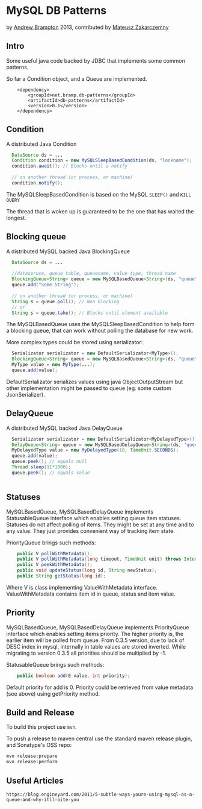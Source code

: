 MySQL DB Patterns
=================
by [Andrew Brampton](http://bramp.net) 2013, contributed by [Mateusz Zakarczemny](https://github.com/Matzz)

Intro
-----

Some useful java code backed by JDBC that implements some common patterns.

So far a Condition object, and a Queue are implemented.

```maven
	<dependency>
		<groupId>net.bramp.db-patterns</groupId>
		<artifactId>db-patterns</artifactId>
		<version>0.1</version>
	</dependency>
```

Condition
---------

A distributed Java Condition

```java
  DataSource ds = ...
  Condition condition = new MySQLSleepBasedCondition(ds, "lockname");
  condition.await(); // Blocks until a notify
  
  // on another thread (or process, or machine)
  condition.notify();
```

The MySQLSleepBasedCondition is based on the MySQL ``SLEEP()`` and ``KILL QUERY``

The thread that is woken up is guaranteed to be the one that has waited the longest.


Blocking queue
-----

A distributed MySQL backed Java BlockingQueue

```java
  DataSource ds = ...
  
  //datasoruce, queue table, queuename, value type, thread name
  BlockingQueue<String> queue = new MySQLBasedQueue<String>(ds, "queue", "queue name", String.class, "Worker1");
  queue.add("Some String");
  
  // on another thread (or process, or machine)
  String s = queue.poll(); // Non blocking
  // or
  String s = queue.take(); // Blocks until element available
```

The MySQLBasedQueue uses the MySQLSleepBasedCondition to help form a blocking
queue, that can work without polling the database for new work.

More complex types could be stored using serializator:
```java
  Serializator serializator = new DefaultSerializator<MyType>();
  BlockingQueue<String> queue = new MySQLBasedQueue<String>(ds, "queue", "queue name", serializator, "Worker1");
  MyType value = new MyType(...);
  queue.add(value);
```
DefaultSerializator serializes values using java ObjectOutputStream but other implementation might be passed to queue (eg. some custom JsonSerializer).

DelayQueue
-----------------
A distributed MySQL backed Java DelayQueue

```java
  Serializator serializator = new DefaultSerializator<MyDelayedType>(); // MyType must extends Delayed interface
  DelayQueue<String> queue = new MySQLBasedDelayQueue<String>(ds, "queue", "queue name", serializator, "Worker1");
  MyDelayedType value = new MyDelayedType(10, TimeUnit.SECONDS);
  queue.add(value);
  queue.peek(); // equals null
  Thread.sleep(11*1000);
  queue.peek(); // equals value
  
```

Statuses
-----------------
MySQLBasedQueue, MySQLBasedDelayQueue implements StatusableQueue interface which enables setting queue item statuses. Statuses do not affect polling of items. They might be set at any time and to any value. They just provides convenient way of tracking item state.

PriorityQueue brings such methods:
```java
	public V pollWithMetadata();
	public V pollWithMetadata(long timeout, TimeUnit unit) throws InterruptedException;
	public V peekWithMetadata();
	public void updateStatus(long id, String newStatus);
	public String getStatus(long id);
```
Where V is class implementing ValueWithMetadata interface. ValueWithMetadata contains item id in queue, status and item value.


Priority
-----------------
MySQLBasedQueue, MySQLBasedDelayQueue implements PriorityQueue interface which enables setting items priority. The higher priority is, the earlier item will be polled from queue.
From 0.3.5 version, due to lack of DESC index in mysql, internally in table values are stored inverted. While migrating to version 0.3.5 all priorities should be multiplied by -1.

StatusableQueue brings such methods:
```java
	public boolean add(E value, int priority);
```
Default priority for add is 0. Priority could be retrieved from value metadata (see above) using getPriority method.


Build and Release
-----------------

To build this project use `mvn`.

To push a release to maven central use the standard maven release plugin, and Sonatype's OSS repo:

```bash
mvn release:prepare
mvn release:perform
```

Useful Articles
---------------
	https://blog.engineyard.com/2011/5-subtle-ways-youre-using-mysql-as-a-queue-and-why-itll-bite-you
